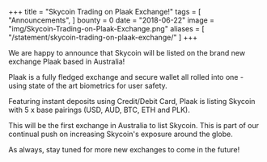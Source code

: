 +++
title = "Skycoin Trading on Plaak Exchange!"
tags = [
	"Announcements",
]
bounty = 0
date = "2018-06-22"
image = "img/Skycoin-Trading-on-Plaak-Exchange.png"
aliases = [
	"/statement/skycoin-trading-on-plaak-exchange/"
]
+++


We are happy to announce that Skycoin will be listed on the brand new exchange Plaak based in Australia!

Plaak is a fully fledged exchange and secure wallet all rolled into one - using state of the art biometrics for user safety.

Featuring instant deposits using Credit/Debit Card, Plaak is listing Skycoin with 5 x base pairings (USD, AUD, BTC, ETH and PLK).

This will be the first exchange in Australia to list Skycoin. This is part of our continual push on increasing Skycoin's exposure around the globe.

As always, stay tuned for more new exchanges to come in the future!

